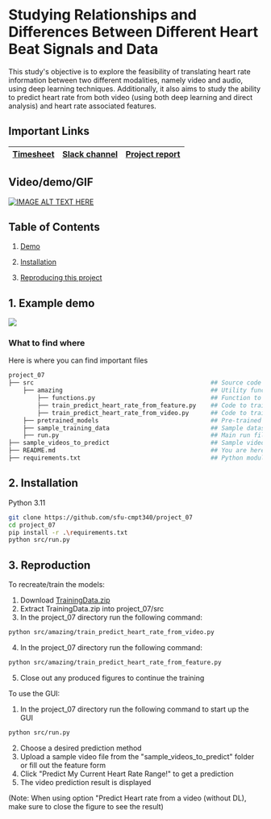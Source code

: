 # Studying Relationships and Differences Between Different Heart Beat Signals and Data
This study's objective is to explore the feasibility of translating heart rate information between two different modalities, namely video and audio, using deep learning techniques. Additionally, it also aims to study the ability to predict heart rate from both video (using both deep learning and direct analysis) and heart rate associated features.

## Important Links

| [Timesheet](https://1sfu-my.sharepoint.com/:x:/g/personal/kabhishe_sfu_ca/Ee20R0_sK8NKodZikXyvJd8BpL5t7OL5Ass7mfhtdIsgWQ?e=IIMpdv) | [Slack channel](https://sfucmpt340fall2023.slack.com/archives/C05TBCRL7GV) | [Project report](https://www.overleaf.com/project/655aafa73f9551bd78d95b11) |
|-----------|---------------|-------------------------|

## Video/demo/GIF
[![IMAGE ALT TEXT HERE](https://img.youtube.com/vi/lfkGZjKopxg/0.jpg)](https://www.youtube.com/watch?v=lfkGZjKopxg)


## Table of Contents
1. [Demo](#demo)

2. [Installation](#installation)

3. [Reproducing this project](#repro)


<a name="demo"></a>
## 1. Example demo

![](https://github.com/sfu-cmpt340/project_07/blob/main/minimalDemo.gif)

### What to find where

Here is where you can find important files

```bash
project_07
├── src                                                 ## Source code of the package itself 
    ├── amazing                                         ## Utility functions and code to train models
        ├── functions.py                                ## Function to calculate HR from video, Utility functions for GUI +processing data
        ├── train_predict_heart_rate_from_feature.py    ## Code to train model to predict heart rate from features
        ├── train_predict_heart_rate_from_video.py      ## Code to train model to predict heart rate from video
    ├── pretrained_models                               ## Pre-trained models for use in run.y
    ├── sample_training_data                            ## Sample dataset for training the models
    ├── run.py                                          ## Main run file to start up the GUI
├── sample_videos_to_predict                            ## Sample videos that can be used for prediction in the GUI
├── README.md                                           ## You are here
├── requirements.txt                                    ## Python modules required
```

<a name="installation"></a>

## 2. Installation
Python 3.11

```bash
git clone https://github.com/sfu-cmpt340/project_07
cd project_07
pip install -r .\requirements.txt
python src/run.py
```

<a name="repro"></a>
## 3. Reproduction
To recreate/train the models:

1. Download [TrainingData.zip](https://drive.google.com/file/d/1K85C8IYuDsKvYJrUjjeVZJ5weZY23l2a/view?usp=sharing)
2. Extract TrainingData.zip into project_07/src
3. In the project_07 directory run the following command:
```bash
python src/amazing/train_predict_heart_rate_from_video.py
```
4. In the project_07 directory run the following command:
```bash
python src/amazing/train_predict_heart_rate_from_feature.py
```
5. Close out any produced figures to continue the training

To use the GUI:

1. In the project_07 directory run the following command to start up the GUI
```bash
python src/run.py
```
2. Choose a desired prediction method
3. Upload a sample video file from the "sample_videos_to_predict" folder or fill out the feature form
4. Click "Predict My Current Heart Rate Range!" to get a prediction 
5. The video prediction result is displayed 

(Note: When using option "Predict Heart rate from a video (without DL), make sure to close the figure to see the result)
